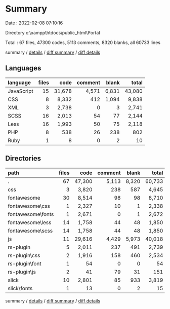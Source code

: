 # Summary

Date : 2022-02-08 07:10:16

Directory c:\xampp\htdocs\public_html\Portal

Total : 67 files,  47300 codes, 5113 comments, 8320 blanks, all 60733 lines

summary / [details](details.md) / [diff summary](diff.md) / [diff details](diff-details.md)

## Languages
| language | files | code | comment | blank | total |
| :--- | ---: | ---: | ---: | ---: | ---: |
| JavaScript | 15 | 31,678 | 4,571 | 6,831 | 43,080 |
| CSS | 8 | 8,332 | 412 | 1,094 | 9,838 |
| XML | 3 | 2,738 | 0 | 3 | 2,741 |
| SCSS | 16 | 2,013 | 54 | 77 | 2,144 |
| Less | 16 | 1,993 | 50 | 75 | 2,118 |
| PHP | 8 | 538 | 26 | 238 | 802 |
| Ruby | 1 | 8 | 0 | 2 | 10 |

## Directories
| path | files | code | comment | blank | total |
| :--- | ---: | ---: | ---: | ---: | ---: |
| . | 67 | 47,300 | 5,113 | 8,320 | 60,733 |
| css | 3 | 3,820 | 238 | 587 | 4,645 |
| fontawesome | 30 | 8,514 | 98 | 98 | 8,710 |
| fontawesome\css | 1 | 2,327 | 10 | 1 | 2,338 |
| fontawesome\fonts | 1 | 2,671 | 0 | 1 | 2,672 |
| fontawesome\less | 14 | 1,758 | 44 | 48 | 1,850 |
| fontawesome\scss | 14 | 1,758 | 44 | 48 | 1,850 |
| js | 11 | 29,616 | 4,429 | 5,973 | 40,018 |
| rs-plugin | 5 | 2,011 | 237 | 491 | 2,739 |
| rs-plugin\css | 2 | 1,916 | 158 | 460 | 2,534 |
| rs-plugin\font | 1 | 54 | 0 | 0 | 54 |
| rs-plugin\js | 2 | 41 | 79 | 31 | 151 |
| slick | 10 | 2,801 | 85 | 933 | 3,819 |
| slick\fonts | 1 | 13 | 0 | 2 | 15 |

summary / [details](details.md) / [diff summary](diff.md) / [diff details](diff-details.md)